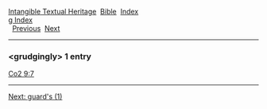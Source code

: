 [Intangible Textual Heritage](../../index)  [Bible](../index) 
[Index](index)   
[g Index](_g_)  
  [Previous](c04972)  [Next](c04974) 

------------------------------------------------------------------------

### &lt;grudgingly&gt; 1 entry

[Co2 9:7](../kjv/co2009.htm#007)  

------------------------------------------------------------------------

[Next: guard's (1)](c04974)
